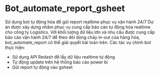 # Bot_automate_report_gsheet
Sử dụng bot tự động hóa để gửi report realtime phục vụ vận hành 24/7
Dự án được xây dựng nhằm phục vụ cung cấp báo cáo tự động hóa realtime cho công ty Logistics. Với khối lượng dữ liệu lớn và nhu cầu được cung cấp báo cáo vận hành 24/7 để theo dõi dòng chảy in-out của hàng hóa, bot_automate_report có thể giải quyết bài toán trên.
Các tác vụ chính bot thực hiện:
- Sử dụng API Redash để lấy dữ liệu realtime tự động
- Tự động update trên hệ thống báo cáo power bi
- Gửi report tự động vào gsheet


